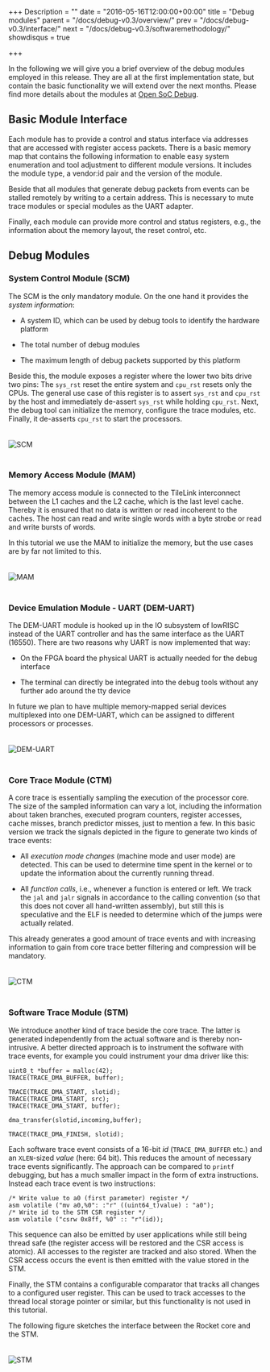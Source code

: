 +++
Description = ""
date = "2016-05-16T12:00:00+00:00"
title = "Debug modules"
parent = "/docs/debug-v0.3/overview/"
prev = "/docs/debug-v0.3/interface/"
next = "/docs/debug-v0.3/softwaremethodology/"
showdisqus = true

+++

In the following we will give you a brief overview of the debug
modules employed in this release. They are all at the first
implementation state, but contain the basic functionality we will
extend over the next months. Please find more details about the
modules at [Open SoC Debug](http://opensocdebug.org).

## Basic Module Interface

Each module has to provide a control and status interface via
addresses that are accessed with register access packets. There is a
basic memory map that contains the following information to enable
easy system enumeration and tool adjustment to different module
versions. It includes the module type, a vendor:id pair and the
version of the module.

Beside that all modules that generate debug packets from events can be
stalled remotely by writing to a certain address. This is necessary to
mute trace modules or special modules as the UART adapter.

Finally, each module can provide more control and status registers,
e.g., the information about the memory layout, the reset control, etc.

## Debug Modules

### System Control Module (SCM)

The SCM is the only mandatory module. On the one hand it provides the
*system information*:

 * A system ID, which can be used by debug tools to identify the
   hardware platform

 * The total number of debug modules

 * The maximum length of debug packets supported by this platform

Beside this, the module exposes a register where the lower two bits
drive two pins: The `sys_rst` reset the entire system and `cpu_rst`
resets only the CPUs. The general use case of this register is to
assert `sys_rst` and `cpu_rst` by the host and immediately de-assert
`sys_rst` while holding `cpu_rst`. Next, the debug tool can initialize
the memory, configure the trace modules, etc. Finally, it de-asserts
`cpu_rst` to start the processors.

<a name="figure-scm"></a>
<img src="../figures/debug_module_scm.png" alt="SCM" style="padding: 20px 0px;"/>

### Memory Access Module (MAM)

The memory access module is connected to the TileLink interconnect
between the L1 caches and the L2 cache, which is the last level
cache. Thereby it is ensured that no data is written or read
incoherent to the caches. The host can read and write single words
with a byte strobe or read and write bursts of words.

In this tutorial we use the MAM to initialize the memory, but the use
cases are by far not limited to this.

<a name="figure-mam"></a>
<img src="../figures/debug_module_mam.png" alt="MAM" style="padding: 20px 0px;"/>

### Device Emulation Module - UART (DEM-UART)

The DEM-UART module is hooked up in the IO subsystem of lowRISC
instead of the UART controller and has the same interface as the UART
(16550). There are two reasons why UART is now implemented that way:

 * On the FPGA board the physical UART is actually needed for the
   debug interface

 * The terminal can directly be integrated into the debug tools
   without any further ado around the tty device

In future we plan to have multiple memory-mapped serial devices
multiplexed into one DEM-UART, which can be assigned to different
processors or processes.

<a name="figure-dem-uart"></a>
<img src="../figures/debug_module_dem-uart.png" alt="DEM-UART" style="padding: 20px 0px;"/>

### Core Trace Module (CTM)

A core trace is essentially sampling the execution of the processor
core. The size of the sampled information can vary a lot, including
the information about taken branches, executed program counters,
register accesses, cache misses, branch predictor misses, just to
mention a few. In this basic version we track the signals depicted in
the figure to generate two kinds of trace events: 

 * All *execution mode changes* (machine mode and user mode) are
   detected. This can be used to determine time spent in the kernel or
   to update the information about the currently running thread.

 * All *function calls*, i.e., whenever a function is entered or
   left. We track the `jal` and `jalr` signals in accordance to the
   calling convention (so that this does not cover all hand-written
   assembly), but still this is speculative and the ELF is needed to
   determine which of the jumps were actually related.

This already generates a good amount of trace events and with
increasing information to gain from core trace better filtering and
compression will be mandatory.

<a name="figure-ctm"></a>
<img src="../figures/debug_module_ctm.png" alt="CTM" style="padding: 20px 0px;"/>

### Software Trace Module (STM)

We introduce another kind of trace beside the core trace. The latter
is generated independently from the actual software and is thereby
non-intrusive. A better directed approach is to instrument the
software with trace events, for example you could instrument your dma
driver like this:

    uint8_t *buffer = malloc(42);
    TRACE(TRACE_DMA_BUFFER, buffer);

    TRACE(TRACE_DMA_START, slotid);
    TRACE(TRACE_DMA_START, src);
    TRACE(TRACE_DMA_START, buffer);

    dma_transfer(slotid,incoming,buffer);

    TRACE(TRACE_DMA_FINISH, slotid);

Each software trace event consists of a 16-bit *id*
(`TRACE_DMA_BUFFER` etc.) and an `XLEN`-sized *value* (here: 64
bit). This reduces the amount of necessary trace events
significantly. The approach can be compared to `printf` debugging, but
has a much smaller impact in the form of extra instructions. Instead
each trace event is two instructions:

    /* Write value to a0 (first parameter) register */
    asm volatile ("mv a0,%0": :"r" ((uint64_t)value) : "a0");
	/* Write id to the STM CSR register */
    asm volatile ("csrw 0x8ff, %0" :: "r"(id));

This sequence can also be emitted by user applications while still
being thread safe (the register access will be restored and the CSR
access is atomic). All accesses to the register are tracked and also
stored. When the CSR access occurs the event is then emitted with the
value stored in the STM.

Finally, the STM contains a configurable comparator that tracks all
changes to a configured user register. This can be used to track
accesses to the thread local storage pointer or similar, but this
functionality is not used in this tutorial.

The following figure sketches the interface between the Rocket core
and the STM.

<a name="figure-stm"></a>
<img src="../figures/debug_module_stm.png" alt="STM" style="padding: 20px 0px;"/>

